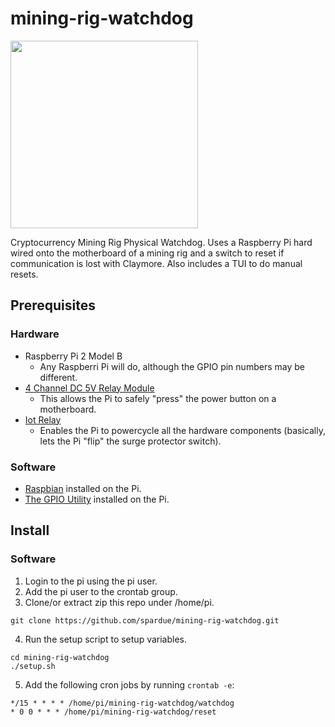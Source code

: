 # mining-rig-watchdog

<img src="https://user-images.githubusercontent.com/1810461/35637543-80db0f18-0682-11e8-8d9e-3fdbf403f800.jpg" width="300px"/>

Cryptocurrency Mining Rig Physical Watchdog. 
Uses a Raspberry Pi hard wired onto the motherboard of a mining rig and a switch to reset if communication is lost with Claymore. Also includes a TUI to do manual resets.

## Prerequisites
### Hardware
* Raspberry Pi 2 Model B 
  * Any Raspberri Pi will do, although the GPIO pin numbers may be different.
* [4 Channel DC 5V Relay Module](http://a.co/g4PvWE6)
  * This allows the Pi to safely "press" the power button on a motherboard.
* [Iot Relay](http://a.co/ge42GJ0)
  * Enables the Pi to powercycle all the hardware components (basically, lets the Pi "flip" the surge protector switch).
### Software
* [Raspbian](https://www.raspberrypi.org/downloads/raspbian/) installed on the Pi.
* [The GPIO Utility](http://wiringpi.com/download-and-install/) installed on the Pi.

## Install
### Software
1. Login to the pi using the pi user.
2. Add the pi user to the crontab group.
3. Clone/or extract zip this repo under /home/pi.
```
git clone https://github.com/spardue/mining-rig-watchdog.git
```
4. Run the setup script to setup variables.
```
cd mining-rig-watchdog
./setup.sh
```
5. Add the following cron jobs by running `crontab -e`:
```
*/15 * * * * /home/pi/mining-rig-watchdog/watchdog
* 0 0 * * * /home/pi/mining-rig-watchdog/reset
```

